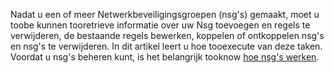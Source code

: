 Nadat u een of meer Netwerkbeveiligingsgroepen (nsg's) gemaakt, moet u toobe kunnen tooretrieve informatie over uw Nsg toevoegen en regels te verwijderen, de bestaande regels bewerken, koppelen of ontkoppelen nsg's en nsg's te verwijderen. In dit artikel leert u hoe tooexecute van deze taken. Voordat u nsg's beheren kunt, is het belangrijk tooknow [hoe nsg's werken](../articles/virtual-network/virtual-networks-nsg.md). 

